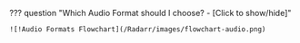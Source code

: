 <!-- markdownlint-disable MD041-->
??? question "Which Audio Format should I choose? - [Click to show/hide]"

    ![!Audio Formats Flowchart](/Radarr/images/flowchart-audio.png)
<!-- markdownlint-enable MD041-->

